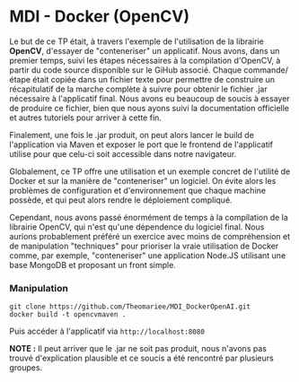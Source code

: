 # MDI - Docker (OpenCV)

Le but de ce TP était, à travers l'exemple de l'utilisation de la librairie **OpenCV**, d'essayer de "conteneriser" un applicatif.
Nous avons, dans un premier temps, suivi les étapes nécessaires à la compilation d'OpenCV, à partir du code source disponible sur le GiHub associé.
Chaque commande/étape était copiée dans un fichier texte pour permettre de construire un récapitulatif de la marche complète à suivre pour obtenir le fichier .jar nécessaire à l'applicatif final.
Nous avons eu beaucoup de soucis à essayer de produire ce fichier, bien que nous ayons suivi la documentation officielle et autres tutoriels pour arriver à cette fin.

Finalement, une fois le .jar produit, on peut alors lancer le build de l'application via Maven et exposer le port que le frontend de l'applicatif utilise pour que celu-ci soit accessible dans notre navigateur.

Globalement, ce TP offre une utilisation et un exemple concret de l'utilité de Docker et sur la manière de "conteneriser" un logiciel.
On évite alors les problèmes de configuration et d'environnement que chaque machine possède, et qui peut alors rendre le déploiement compliqué.

Cependant, nous avons passé énormément de temps à la compilation de la librairie OpenCV, qui n'est qu'une dépendence du logiciel final.
Nous aurions probablement préféré un exercice avec moins de compréhension et de manipulation "techniques" pour prioriser la vraie utilisation de Docker comme, par exemple, "conteneriser" une application Node.JS utilisant une base MongoDB et proposant un front simple.

### Manipulation

```
git clone https://github.com/Theomariee/MDI_DockerOpenAI.git
docker build -t opencvmaven .
```

Puis accéder à l'applicatif via `http://localhost:8080`

**NOTE :** Il peut arriver que le .jar ne soit pas produit, nous n'avons pas trouvé d'explication plausible et ce soucis a été rencontré par plusieurs groupes.
